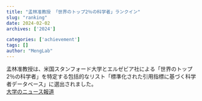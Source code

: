 ```yaml
---
title: "孟林准教授 「世界のトップ2％の科学者」ランクイン"
slug: "ranking"
date: 2024-02-02
archives: ['2024']

categories: ['achievement']
tags: []
author: "MengLab"
---
```

孟林准教授は、米国スタンフォード大学とエルゼビア社による「世界のトップ2％の科学者」を特定する包括的なリスト「標準化された引用指標に基づく科学者データベース」に選出されました。  
[大学のニュース報道](https://www.ritsumei.ac.jp/news/detail/?id=3526)

